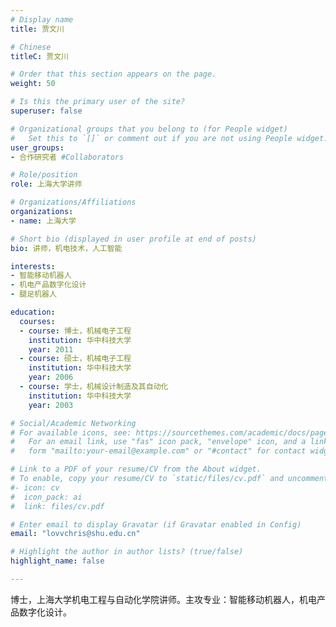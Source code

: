 ```yaml
---
# Display name
title: 贾文川

# Chinese
titleC: 贾文川

# Order that this section appears on the page.
weight: 50

# Is this the primary user of the site?
superuser: false

# Organizational groups that you belong to (for People widget)
#   Set this to `[]` or comment out if you are not using People widget.
user_groups:
- 合作研究者 #Collaborators

# Role/position
role: 上海大学讲师

# Organizations/Affiliations
organizations:
- name: 上海大学

# Short bio (displayed in user profile at end of posts)
bio: 讲师，机电技术，人工智能

interests:
- 智能移动机器人
- 机电产品数字化设计
- 腿足机器人

education:
  courses:
  - course: 博士，机械电子工程
    institution: 华中科技大学
    year: 2011
  - course: 硕士，机械电子工程
    institution: 华中科技大学
    year: 2006
  - course: 学士，机械设计制造及其自动化
    institution: 华中科技大学
    year: 2003

# Social/Academic Networking
# For available icons, see: https://sourcethemes.com/academic/docs/page-builder/#icons
#   For an email link, use "fas" icon pack, "envelope" icon, and a link in the
#   form "mailto:your-email@example.com" or "#contact" for contact widget.

# Link to a PDF of your resume/CV from the About widget.
# To enable, copy your resume/CV to `static/files/cv.pdf` and uncomment the lines below.
#- icon: cv
#  icon_pack: ai
#  link: files/cv.pdf

# Enter email to display Gravatar (if Gravatar enabled in Config)
email: "lovvchris@shu.edu.cn"

# Highlight the author in author lists? (true/false)
highlight_name: false

---
```


博士，上海大学机电工程与自动化学院讲师。主攻专业：智能移动机器人，机电产品数字化设计。